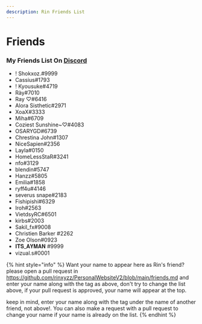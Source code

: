 ```yaml
---
description: Rin Friends List
---
```


# Friends

### My Friends List On [Discord](https://discord.com)

* ! Shokxoz.#9999
* Cassius#1793
* ! Kyousuke#4719
* Rày#7010
* Ray ♡#6416
* Alora Sisthetic#2971
* XoaX#3333
* Miha#6709
* Coziest Sunshine\~♡#4083
* OSARYGD#6739
* Chrestina John#1307
* NiceSapien#2356
* Layla#0150
* HomeLessStaR#3241
* nfo#3129
* blendin#5747
* Hanzz#5805
* Emilia#1858
* ryff4u#4146
* severus snape#2183
* Fishipishi#6329
* Iroh#2563
* VietdsyRC#6501
* kirbs#2003
* Sakil_fx#9008
* Christien Barker #2262
* Zoe Olson#0923
* 𝐈𝐓𝐒\_𝐀𝐘𝐌𝐀𝐍 #9999
* vizual.s#0001

{% hint style="info" %}
Want your name to appear here as Rin's friend? please open a pull request in https://github.com/rinxyzz/PersonalWebsiteV2/blob/main/friends.md and enter your name along with the tag as above, don't try to change the list above, if your pull request is approved, your name will appear at the top.

keep in mind, enter your name along with the tag under the name of another friend, not above!.
You can also make a request with a pull request to change your name if your name is already on the list.
{% endhint %}
